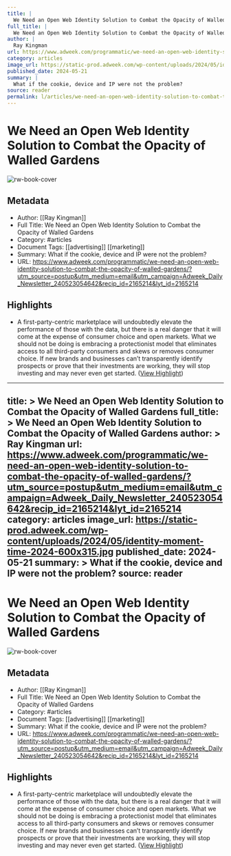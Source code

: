 ```yaml
---
title: |
  We Need an Open Web Identity Solution to Combat the Opacity of Walled Gardens
full_title: |
  We Need an Open Web Identity Solution to Combat the Opacity of Walled Gardens
author: |
  Ray Kingman
url: https://www.adweek.com/programmatic/we-need-an-open-web-identity-solution-to-combat-the-opacity-of-walled-gardens/?utm_source=postup&utm_medium=email&utm_campaign=Adweek_Daily_Newsletter_240523054642&recip_id=2165214&lyt_id=2165214
category: articles
image_url: https://static-prod.adweek.com/wp-content/uploads/2024/05/identity-moment-time-2024-600x315.jpg
published_date: 2024-05-21
summary: |
  What if the cookie, device and IP were not the problem?
source: reader
permalink: l/articles/we-need-an-open-web-identity-solution-to-combat-the-opacity-of-walled-gardens
---
```

# We Need an Open Web Identity Solution to Combat the Opacity of Walled Gardens

![rw-book-cover](https://static-prod.adweek.com/wp-content/uploads/2024/05/identity-moment-time-2024-600x315.jpg)

## Metadata
- Author: [[Ray Kingman]]
- Full Title: We Need an Open Web Identity Solution to Combat the Opacity of Walled Gardens
- Category: #articles
- Document Tags: [[advertising]] [[marketing]] 
- Summary: What if the cookie, device and IP were not the problem?
- URL: https://www.adweek.com/programmatic/we-need-an-open-web-identity-solution-to-combat-the-opacity-of-walled-gardens/?utm_source=postup&utm_medium=email&utm_campaign=Adweek_Daily_Newsletter_240523054642&recip_id=2165214&lyt_id=2165214

## Highlights
- A first-party-centric marketplace will undoubtedly elevate the performance of those with the data, but there is a real danger that it will come at the expense of consumer choice and open markets. What we should not be doing is embracing a protectionist model that eliminates access to all third-party consumers and skews or removes consumer choice. If new brands and businesses can’t transparently identify prospects or prove that their investments are working, they will stop investing and may never even get started. ([View Highlight](https://read.readwise.io/read/01hzn0vp6ddd2k9abs1ynxwxay))


---
title: >
  We Need an Open Web Identity Solution to Combat the Opacity of Walled Gardens
full_title: >
  We Need an Open Web Identity Solution to Combat the Opacity of Walled Gardens
author: >
  Ray Kingman
url: https://www.adweek.com/programmatic/we-need-an-open-web-identity-solution-to-combat-the-opacity-of-walled-gardens/?utm_source=postup&utm_medium=email&utm_campaign=Adweek_Daily_Newsletter_240523054642&recip_id=2165214&lyt_id=2165214
category: articles
image_url: https://static-prod.adweek.com/wp-content/uploads/2024/05/identity-moment-time-2024-600x315.jpg
published_date: 2024-05-21
summary: >
  What if the cookie, device and IP were not the problem?
source: reader
---
# We Need an Open Web Identity Solution to Combat the Opacity of Walled Gardens

![rw-book-cover](https://static-prod.adweek.com/wp-content/uploads/2024/05/identity-moment-time-2024-600x315.jpg)

## Metadata
- Author: [[Ray Kingman]]
- Full Title: We Need an Open Web Identity Solution to Combat the Opacity of Walled Gardens
- Category: #articles
- Document Tags: [[advertising]] [[marketing]] 
- Summary: What if the cookie, device and IP were not the problem?
- URL: https://www.adweek.com/programmatic/we-need-an-open-web-identity-solution-to-combat-the-opacity-of-walled-gardens/?utm_source=postup&utm_medium=email&utm_campaign=Adweek_Daily_Newsletter_240523054642&recip_id=2165214&lyt_id=2165214

## Highlights
- A first-party-centric marketplace will undoubtedly elevate the performance of those with the data, but there is a real danger that it will come at the expense of consumer choice and open markets. What we should not be doing is embracing a protectionist model that eliminates access to all third-party consumers and skews or removes consumer choice. If new brands and businesses can’t transparently identify prospects or prove that their investments are working, they will stop investing and may never even get started. ([View Highlight](https://read.readwise.io/read/01hzn0vp6ddd2k9abs1ynxwxay))


